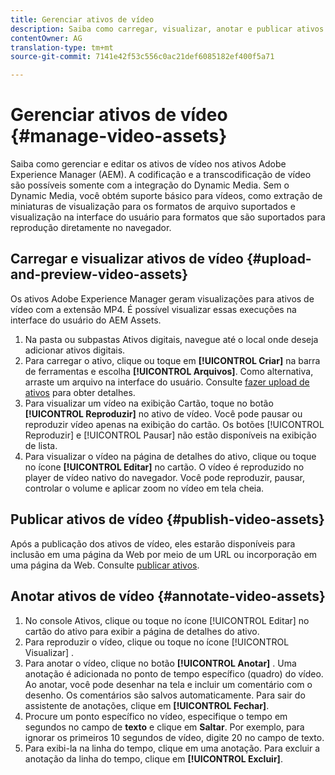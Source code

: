 ```yaml
---
title: Gerenciar ativos de vídeo
description: Saiba como carregar, visualizar, anotar e publicar ativos de vídeo.
contentOwner: AG
translation-type: tm+mt
source-git-commit: 7141e42f53c556c0ac21def6085182ef400f5a71

---
```



# Gerenciar ativos de vídeo {#manage-video-assets}

Saiba como gerenciar e editar os ativos de vídeo nos ativos Adobe Experience Manager (AEM). A codificação e a transcodificação de vídeo são possíveis somente com a integração do Dynamic Media. Sem o Dynamic Media, você obtém suporte básico para vídeos, como extração de miniaturas de visualização para os formatos de arquivo suportados e visualização na interface do usuário para formatos que são suportados para reprodução diretamente no navegador.

<!-- Also, if you are licensed to use Dynamic Media, see the [Dynamic Media video documentation](/help/assets/dynamic-media/video.md). -->

## Carregar e visualizar ativos de vídeo {#upload-and-preview-video-assets}

Os ativos Adobe Experience Manager geram visualizações para ativos de vídeo com a extensão MP4. É possível visualizar essas execuções na interface do usuário do AEM Assets.

1. Na pasta ou subpastas Ativos digitais, navegue até o local onde deseja adicionar ativos digitais.
1. Para carregar o ativo, clique ou toque em **[!UICONTROL Criar]** na barra de ferramentas e escolha **[!UICONTROL Arquivos]**. Como alternativa, arraste um arquivo na interface do usuário. Consulte [fazer upload de ativos](manage-digital-assets.md#uploading-assets) para obter detalhes.
1. Para visualizar um vídeo na exibição Cartão, toque no botão **[!UICONTROL Reproduzir]** no ativo de vídeo. Você pode pausar ou reproduzir vídeo apenas na exibição do cartão. Os botões [!UICONTROL Reproduzir] e [!UICONTROL Pausar] não estão disponíveis na exibição de lista.
1. Para visualizar o vídeo na página de detalhes do ativo, clique ou toque no ícone **[!UICONTROL Editar]** no cartão. O vídeo é reproduzido no player de vídeo nativo do navegador. Você pode reproduzir, pausar, controlar o volume e aplicar zoom no vídeo em tela cheia.

## Publicar ativos de vídeo {#publish-video-assets}

Após a publicação dos ativos de vídeo, eles estarão disponíveis para inclusão em uma página da Web por meio de um URL ou incorporação em uma página da Web. Consulte [publicar ativos](/help/assets/dynamic-media/publishing-dynamicmedia-assets.md).

## Anotar ativos de vídeo {#annotate-video-assets}

1. No console Ativos, clique ou toque no ícone [!UICONTROL Editar] no cartão do ativo para exibir a página de detalhes do ativo.
1. Para reproduzir o vídeo, clique ou toque no ícone [!UICONTROL Visualizar] .
1. Para anotar o vídeo, clique no botão **[!UICONTROL Anotar]** . Uma anotação é adicionada no ponto de tempo específico (quadro) do vídeo. Ao anotar, você pode desenhar na tela e incluir um comentário com o desenho. Os comentários são salvos automaticamente. Para sair do assistente de anotações, clique em **[!UICONTROL Fechar]**.
1. Procure um ponto específico no vídeo, especifique o tempo em segundos no campo de **texto** e clique em **Saltar**. Por exemplo, para ignorar os primeiros 10 segundos de vídeo, digite 20 no campo de texto.
1. Para exibi-la na linha do tempo, clique em uma anotação. Para excluir a anotação da linha do tempo, clique em **[!UICONTROL Excluir]**.
